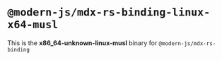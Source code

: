 # `@modern-js/mdx-rs-binding-linux-x64-musl`

This is the **x86_64-unknown-linux-musl** binary for `@modern-js/mdx-rs-binding`

